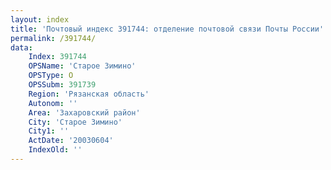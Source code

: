 ```yaml
---
layout: index
title: 'Почтовый индекс 391744: отделение почтовой связи Почты России'
permalink: /391744/
data:
    Index: 391744
    OPSName: 'Старое Зимино'
    OPSType: О
    OPSSubm: 391739
    Region: 'Рязанская область'
    Autonom: ''
    Area: 'Захаровский район'
    City: 'Старое Зимино'
    City1: ''
    ActDate: '20030604'
    IndexOld: ''
---
```

